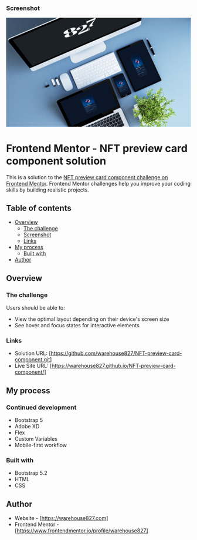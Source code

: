 ### Screenshot

![](screenshots/nft-preview-card-component-ftonrend-mentor--warehouse-827.jpg)

# Frontend Mentor - NFT preview card component solution

This is a solution to the [NFT preview card component challenge on Frontend Mentor](https://www.frontendmentor.io/challenges/nft-preview-card-component-SbdUL_w0U). Frontend Mentor challenges help you improve your coding skills by building realistic projects. 

## Table of contents

- [Overview](#overview)
  - [The challenge](#the-challenge)
  - [Screenshot](#screenshot)
  - [Links](#links)
- [My process](#my-process)
  - [Built with](#built-with)
- [Author](#author)

## Overview

### The challenge

Users should be able to:

- View the optimal layout depending on their device's screen size
- See hover and focus states for interactive elements

### Links

- Solution URL: [https://github.com/warehouse827/NFT-preview-card-component.git]
- Live Site URL: [https://warehouse827.github.io/NFT-preview-card-component/]

## My process



### Continued development

- Bootstrap 5
- Adobe XD
- Flex
- Custom Variables
- Mobile-first workflow


### Built with

- Bootstrap 5.2
- HTML 
- CSS

## Author

- Website - [https://warehouse827.com]
- Frontend Mentor - [https://www.frontendmentor.io/profile/warehouse827]